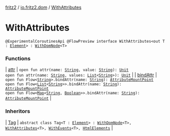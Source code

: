 [fritz2](../../index.md) / [io.fritz2.dom](../index.md) / [WithAttributes](./index.md)

# WithAttributes

`@ExperimentalCoroutinesApi @FlowPreview interface WithAttributes<out T : `[`Element`](https://kotlinlang.org/api/latest/jvm/stdlib/org.w3c.dom/-element/index.html)`> : `[`WithDomNode`](../-with-dom-node/index.md)`<T>`

### Functions

| [attr](attr.md) | `open fun attr(name: `[`String`](https://kotlinlang.org/api/latest/jvm/stdlib/kotlin/-string/index.html)`, value: `[`String`](https://kotlinlang.org/api/latest/jvm/stdlib/kotlin/-string/index.html)`): `[`Unit`](https://kotlinlang.org/api/latest/jvm/stdlib/kotlin/-unit/index.html)<br>`open fun attr(name: `[`String`](https://kotlinlang.org/api/latest/jvm/stdlib/kotlin/-string/index.html)`, values: `[`List`](https://kotlinlang.org/api/latest/jvm/stdlib/kotlin.collections/-list/index.html)`<`[`String`](https://kotlinlang.org/api/latest/jvm/stdlib/kotlin/-string/index.html)`>): `[`Unit`](https://kotlinlang.org/api/latest/jvm/stdlib/kotlin/-unit/index.html) |
| [bindAttr](bind-attr.md) | `open fun Flow<`[`String`](https://kotlinlang.org/api/latest/jvm/stdlib/kotlin/-string/index.html)`>.bindAttr(name: `[`String`](https://kotlinlang.org/api/latest/jvm/stdlib/kotlin/-string/index.html)`): `[`AttributeMountPoint`](../-attribute-mount-point/index.md)<br>`open fun Flow<`[`List`](https://kotlinlang.org/api/latest/jvm/stdlib/kotlin.collections/-list/index.html)`<`[`String`](https://kotlinlang.org/api/latest/jvm/stdlib/kotlin/-string/index.html)`>>.bindAttr(name: `[`String`](https://kotlinlang.org/api/latest/jvm/stdlib/kotlin/-string/index.html)`): `[`AttributeMountPoint`](../-attribute-mount-point/index.md)<br>`open fun Flow<`[`Map`](https://kotlinlang.org/api/latest/jvm/stdlib/kotlin.collections/-map/index.html)`<`[`String`](https://kotlinlang.org/api/latest/jvm/stdlib/kotlin/-string/index.html)`, `[`Boolean`](https://kotlinlang.org/api/latest/jvm/stdlib/kotlin/-boolean/index.html)`>>.bindAttr(name: `[`String`](https://kotlinlang.org/api/latest/jvm/stdlib/kotlin/-string/index.html)`): `[`AttributeMountPoint`](../-attribute-mount-point/index.md) |

### Inheritors

| [Tag](../-tag/index.md) | `abstract class Tag<T : `[`Element`](https://kotlinlang.org/api/latest/jvm/stdlib/org.w3c.dom/-element/index.html)`> : `[`WithDomNode`](../-with-dom-node/index.md)`<T>, `[`WithAttributes`](./index.md)`<T>, `[`WithEvents`](../-with-events/index.md)`<T>, `[`HtmlElements`](../../io.fritz2.dom.html/-html-elements/index.md) |

